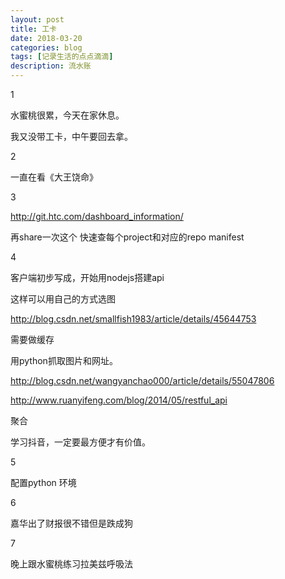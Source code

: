 ```yaml
---
layout: post
title: 工卡
date: 2018-03-20
categories: blog
tags: [记录生活的点点滴滴]
description: 流水账
---
```


1 

水蜜桃很累，今天在家休息。

我又没带工卡，中午要回去拿。

2

一直在看《大王饶命》

3

http://git.htc.com/dashboard_information/

再share一次这个
快速查每个project和对应的repo manifest

4

客户端初步写成，开始用nodejs搭建api

这样可以用自己的方式选图

http://blog.csdn.net/smallfish1983/article/details/45644753

需要做缓存

用python抓取图片和网址。

http://blog.csdn.net/wangyanchao000/article/details/55047806

http://www.ruanyifeng.com/blog/2014/05/restful_api

聚合

学习抖音，一定要最方便才有价值。

5

配置python 环境

6

嘉华出了财报很不错但是跌成狗

7

晚上跟水蜜桃练习拉美兹呼吸法










